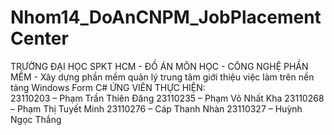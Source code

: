 # Nhom14_DoAnCNPM_JobPlacementCenter

TRƯỜNG ĐẠI HỌC SPKT HCM - ĐỒ ÁN MÔN HỌC - CÔNG NGHỆ PHẦN MỀM - Xây dựng phần mềm quản lý trung tâm giới thiệu việc làm trên nền tảng Windows Form C#
ỨNG VIÊN THỰC HIỆN:  
 23110203 – Phạm Trần Thiên Đăng
23110235 – Phạm Võ Nhất Kha
23110268 – Phạm Thị Tuyết Minh
23110276 – Cáp Thanh Nhàn
23110327 – Huỳnh Ngọc Thắng
